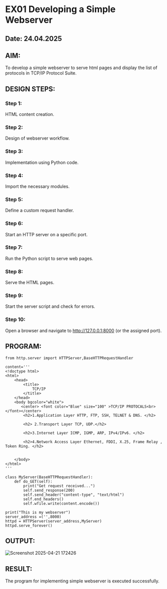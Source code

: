 # EX01 Developing a Simple Webserver
## Date: 24.04.2025

## AIM:
To develop a simple webserver to serve html pages and display the list of protocols in TCP/IP Protocol Suite.

## DESIGN STEPS:
### Step 1: 
HTML content creation.

### Step 2:
Design of webserver workflow.

### Step 3:
Implementation using Python code.

### Step 4:
Import the necessary modules.

### Step 5:
Define a custom request handler.

### Step 6:
Start an HTTP server on a specific port.

### Step 7:
Run the Python script to serve web pages.

### Step 8:
Serve the HTML pages.

### Step 9:
Start the server script and check for errors.

### Step 10:
Open a browser and navigate to http://127.0.0.1:8000 (or the assigned port).

## PROGRAM:
```
from http.server import HTTPServer,BaseHTTPRequestHandler

content='''
<!doctype html>
<html>
    <head>
        <title>
            TCP/IP
        </title>
    </head>
    <body bgcolor="white">
       <center> <font color="Blue" size="100" >TCP/IP PROTOCALS<br></font></center>
        <h2>1.Application Layer HTTP, FTP, SSH, TELNET & DNS. </h2>

        <h2> 2.Transport Layer TCP, UDP.</h2>
            
        <h2>3.Internet Layer ICMP, IGMP, ARP, IPv4/IPv6. </h2>

        <h2>4.Network Access Layer Ethernet, FDDI, X.25, Frame Relay , Token Ring. </h2>
        
    
    </body>
</html>
'''

class MyServer(BaseHTTPRequestHandler):
    def do_GET(self):
        print("Get request received...")
        self.send_response(200) 
        self.send_header("content-type", "text/html")       
        self.end_headers()
        self.wfile.write(content.encode())

print("This is my webserver") 
server_address =('',8000)
httpd = HTTPServer(server_address,MyServer)
httpd.serve_forever()
```


## OUTPUT:
![Screenshot 2025-04-21 172426](https://github.com/user-attachments/assets/0cda3408-ffc9-4bbb-9601-d5cd1452435c)



## RESULT:
The program for implementing simple webserver is executed successfully.

